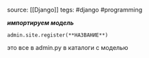 source: [[Django]] 
tegs: #django #programming 


***импортируем модель***


```
admin.site.register(**НАЗВАНИЕ**)
```
это все в admin.py в каталоги с моделью